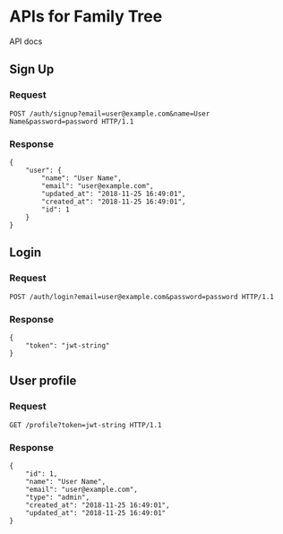 # APIs for Family Tree

API docs

## Sign Up

### Request
```
POST /auth/signup?email=user@example.com&name=User Name&password=password HTTP/1.1
```
### Response
```
{
    "user": {
        "name": "User Name",
        "email": "user@example.com",
        "updated_at": "2018-11-25 16:49:01",
        "created_at": "2018-11-25 16:49:01",
        "id": 1
    }
}
```

## Login

### Request
```
POST /auth/login?email=user@example.com&password=password HTTP/1.1
```
### Response
```
{
    "token": "jwt-string"
}
```

## User profile

### Request
```
GET /profile?token=jwt-string HTTP/1.1
```
### Response
```
{
    "id": 1,
    "name": "User Name",
    "email": "user@example.com",
    "type": "admin",
    "created_at": "2018-11-25 16:49:01",
    "updated_at": "2018-11-25 16:49:01"
}
```
